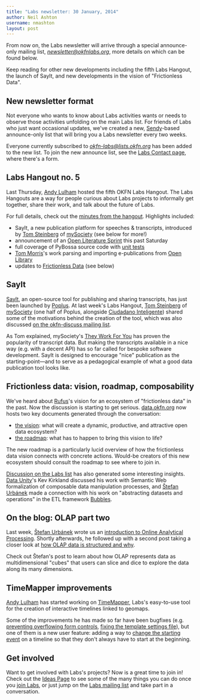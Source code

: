 ```yaml
---
title: "Labs newsletter: 30 January, 2014"
author: Neil Ashton
username: nmashton
layout: post
---
```


From now on, the Labs newsletter will arrive through a special announce-only mailing list, *newsletter@okfnlabs.org*, more details on which can be found below.

Keep reading for other new developments including the fifth Labs Hangout, the launch of SayIt, and new developments in the vision of "Frictionless Data".

## New newsletter format

Not everyone who wants to know about Labs activities wants or needs to observe those activities unfolding on the main Labs list. For friends of Labs who just want occasional updates, we've created a new, [Sendy][1]-based announce-only list that will bring you a Labs newsletter every two weeks.

Everyone currently subscribed to *okfn-labs@lists.okfn.org* has been added to the new list. To join the new announce list, see the [Labs Contact page](http://okfnlabs.org/contact/), where there's a form.

## Labs Hangout no. 5

Last Thursday, [Andy Lulham][2] hosted the fifth OKFN Labs Hangout. The Labs Hangouts are a way for people curious about Labs projects to informally get together, share their work, and talk about the future of Labs.

For full details, check out the [minutes from the hangout][3]. Highlights included:

* SayIt, a new publication platform for speeches & transcripts, introduced by [Tom Steinberg][4] of [mySociety][5] (see below for more!)
* announcement of an [Open Literature Sprint][6] this past Saturday
* full coverage of PyBossa source code with [unit tests][7]
* [Tom Morris][8]'s work parsing and importing e-publications from [Open Library][9]
* updates to [Frictionless Data][10] (see below)

## SayIt

[SayIt][11], an open-source tool for publishing and sharing transcripts, has just been launched by [Poplus][12]. At last week's Labs Hangout, [Tom Steinberg][13] of [mySociety][14] (one half of Poplus, alongside [Ciudadano Inteligente][15]) shared some of the motivations behind the creation of the tool, which was also discussed [on the okfn-discuss mailing list][16].

As Tom explained, mySociety's [They Work For You][17] has proven the popularity of transcript data. But making the transcripts available in a nice way (e.g. with a decent API) has so far called for bespoke software development. SayIt is designed to encourage "nice" publication as the starting-point—and to serve as a pedagogical example of what a good data publication tool looks like.

## Frictionless data: vision, roadmap, composability

We've heard about [Rufus][18]'s vision for an ecosystem of "frictionless data" in the past. Now the discussion is starting to get serious. [data.okfn.org][19] now hosts two key documents generated through the conversation:

* [the vision][20]: what will create a dynamic, productive, and attractive open data ecosystem?
* [the roadmap][21]: what has to happen to bring this vision to life?

The new roadmap is a particularly lucid overview of how the frictionless data vision connects with concrete actions. Would-be creators of this new ecosystem should consult the roadmap to see where to join in.

[Discussion on the Labs list][22] has also generated some interesting insights. [Data Unity][23]'s Kev Kirkland discussed his work with Semantic Web formalization of composable data manipulation processes, and [Štefan Urbánek][24] made a connection with his work on "abstracting datasets and operations" in the ETL framework [Bubbles][25].

## On the blog: OLAP part two

Last week, [Štefan Urbánek][26] wrote us an [introduction to Online Analytical Processing][27]. Shortly afterwards, he followed up with a second post taking a closer look at [how OLAP data is structured and why][28].

Check out Štefan's post to learn about how OLAP represents data as multidimensional "cubes" that users can slice and dice to explore the data along its many dimensions.

## TimeMapper improvements

[Andy Lulham][29] has started working on [TimeMapper][30], Labs's easy-to-use tool for the creation of interactive timelines linked to geomaps.

Some of the improvements he has made so far have been bugfixes (e.g. [preventing overflowing form controls][31], [fixing the template settings file][32]), but one of them is a new user feature: adding a way to [change the starting event][33] on a timeline so that they don't always have to start at the beginning.

## Get involved

Want to get involved with Labs's projects? Now is a great time to join in! Check out the [Ideas Page][34] to see some of the many things you can do once you [join Labs][35], or just jump on the [Labs mailing list][36] and take part in a conversation.

[1]:	http://sendy.co/
[2]:	http://okfnlabs.org/members/andylolz
[3]:	http://pad.okfn.org/p/labs-hangouts
[4]:	http://twitter.com/steiny
[5]:	http://t.co/KKNpVhbitu
[6]:	http://humanities.okfn.org/open-literature-sprint-jan-2014/
[7]:	https://coveralls.io/r/PyBossa/pybossa
[8]:	http://twitter.com/tfmorris
[9]:	http://openlibrary.org
[10]:	http://data.okfn.org/vision
[11]:	http://sayit.mysociety.org/
[12]:	http://poplus.org/
[13]:	http://twitter.com/steiny
[14]:	http://t.co/KKNpVhbitu
[15]:	http://www.ciudadanointeligente.org/?lang=en
[16]:	https://lists.okfn.org/pipermail/okfn-discuss/2014-January/010083.html
[17]:	http://www.theyworkforyou.com/
[18]:	http://okfnlabs.org/members/rgrp
[19]:	http://data.okfn.org/
[20]:	http://data.okfn.org/vision
[21]:	http://data.okfn.org/roadmap
[22]:	https://lists.okfn.org/pipermail/okfn-labs/2014-January/001260.html
[23]:	http://t.co/pL0Yy7uNuf
[24]:	http://okfnlabs.org/members/Stiivi/
[25]:	https://github.com/Stiivi/bubbles
[26]:	http://okfnlabs.org/members/Stiivi/
[27]:	http://okfnlabs.org/blog/2014/01/10/olap-introduction.html
[28]:	http://okfnlabs.org/blog/2014/01/20/olap-cubes-and-logical-model.html
[29]:	http://okfnlabs.org/members/andylolz
[30]:	http://timemapper.okfnlabs.org
[31]:	https://github.com/okfn/timemapper/pull/119
[32]:	https://github.com/okfn/timemapper/pull/118
[33]:	timemapper.okfnlabs.org
[34]:	http://okfnlabs.org/ideas/
[35]:	http://okfnlabs.org/join/
[36]:	http://lists.okfn.org/mailman/listinfo/okfn-labs
